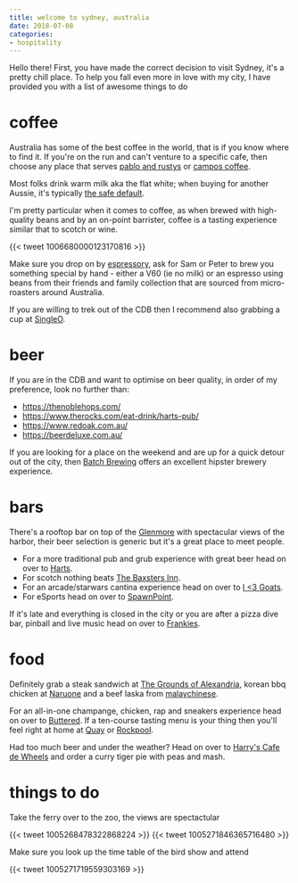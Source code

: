 ```yaml
---
title: welcome to sydney, australia
date: 2018-07-08
categories:
- hospitality
---
```


Hello there! First, you have made the correct decision to visit Sydney, it's a pretty chill place. To help you fall even more in love with my city, I have provided you with a list of awesome things to do

# coffee

Australia has some of the best coffee in the world, that is if you know where to find it. If you're on the run and can't venture to a specific cafe, then choose any place that serves [pablo and rustys](https://pabloandrustys.com.au) or [campos coffee](https://camposcoffee.com/).  

Most folks drink warm milk aka the flat white; when buying for another Aussie, it's typically [the safe default](https://www.smh.com.au/entertainment/flat-and-fabulous-20120218-1tfdk.html).

I'm pretty particular when it comes to coffee, as when brewed with high-quality beans and by an on-point barrister, coffee is a tasting experience similar that to scotch or wine. 

{{< tweet 1006680000123170816 >}}

Make sure you drop on by [espressory](https://www.google.com/maps/dir/''/espressory/@-33.8658781,151.1377908,12z/data=!4m8!4m7!1m0!1m5!1m1!1s0x6b12ae40531a39bf:0xec915a32e0a6e994!2m2!1d151.2078309!2d-33.8658979), ask for Sam or Peter to brew you something special by hand - either a V60 (ie no milk) or an espresso using beans from their friends and family collection that are sourced from micro-roasters around Australia. 

If you are willing to trek out of the CDB then I recommend also grabbing a cup at [SingleO](http://singleo.com.au/). 

# beer

If you are in the CDB and want to optimise on beer quality, in order of my preference, look no further than:

* https://thenoblehops.com/
* https://www.therocks.com/eat-drink/harts-pub/
* https://www.redoak.com.au/
* https://beerdeluxe.com.au/

If you are looking for a place on the weekend and are up for a quick detour out of the city, then [Batch Brewing](http://www.batchbrewingco.com.au/) offers an excellent hipster brewery experience.

# bars

There's a rooftop bar on top of the [Glenmore](http://theglenmore.com.au/) with spectacular views of the harbor, their beer selection is generic but it's a great place to meet people. 

* For a more traditional pub and grub experience with great beer head on over to [Harts](https://www.therocks.com/eat-drink/harts-pub/).
* For scotch nothing beats [The Baxsters Inn](http://thebaxterinn.com/). 
* For an arcade/starwars cantina experience head on over to [I <3 Goats](https://www.yelp.com.au/biz/the-sg-sydney).
* For eSports head on over to [SpawnPoint](https://www.spawnpoint.com.au/).

If it's late and everything is closed in the city or you are after a pizza dive bar, pinball and live music head on over to [Frankies](http://www.frankiespizzabytheslice.com/).

# food

Definitely grab a steak sandwich at [The Grounds of Alexandria](https://thegroundscity.com.au/), korean bbq chicken at [Naruone](https://grabyourfork.blogspot.com/2012/12/naruone-sydney.html) and a beef laska from [malaychinese](http://www.malaychinese.com.au/menu/). 

For an all-in-one champange, chicken, rap and sneakers experience head on over to [Buttered](https://buttersydney.com.au/). If a ten-course tasting menu is your thing then you'll feel right at home at [Quay](https://www.quay.com.au/) or [Rockpool](http://www.rockpoolbarandgrill.com.au/).

Had too much beer and under the weather? Head on over to [Harry's Cafe de Wheels](http://www.harryscafedewheels.com.au/) and order a curry tiger pie with peas and mash.

# things to do

Take the ferry over to the zoo, the views are spectactular

{{< tweet 1005268478322868224 >}}
{{< tweet 1005271846365716480 >}}

Make sure you look up the time table of the bird show and attend

{{< tweet 1005271719559303169 >}}

